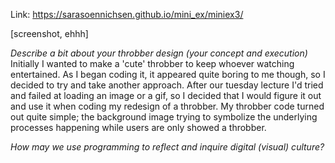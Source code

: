 Link: https://sarasoennichsen.github.io/mini_ex/miniex3/

[screenshot, ehhh]

<i>Describe a bit about your throbber design (your concept and execution)</i>
Initially I wanted to make a 'cute' throbber to keep whoever watching entertained. As I began coding it, it appeared quite boring to me though, so I decided to try and take another approach. After our tuesday lecture I'd tried and failed at loading an image or a gif, so I decided that I would figure it out and use it when coding my redesign of a throbber. My throbber code turned out quite simple; the background image trying to symbolize the underlying processes happening while users are only showed a throbber.

<i>How may we use programming to reflect and inquire digital (visual) culture?</i>
